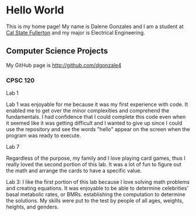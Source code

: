 # Hello World

This is my home page! My name is Dalene Gonzales and I am a student at [Cal State Fullerton](http://www.fullerton.edu/) and my major is Electrical Engineering.

## Computer Science Projects

My GitHub page is http://github.com/dgonzale4

### CPSC 120

Lab 1 

Lab 1 was enjoyable for me because it was my first experience with code. It enabled me to get over the minor complexities and comprehend the fundamentals. I had confidence that I could complete this code even when it seemed like it was getting difficult and I wanted to give up since I could use the repository and see the words "hello" appear on the screen when the program was ready to execute.


Lab 7

Regardless of the purpose, my family and I love playing card games, thus I really loved the second portion of this lab. It was a lot of fun to figure out the math and arrange the cards to have a specific value.


Lab 3:
 I like the first portion of this lab because I love solving math problems and creating equations. It was enjoyable to be able to determine celebrities' basal metabolic rates, or BMRs. establishing the computation to determine the solutions. My skills were put to the test by people of all ages, weights, heights, and genders.
